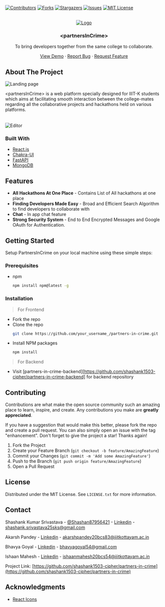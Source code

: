<div id="top"></div>

[![Contributors][contributors-shield]][contributors-url]
[![Forks][forks-shield]][forks-url]
[![Stargazers][stars-shield]][stars-url]
[![Issues][issues-shield]][issues-url]
[![MIT License][license-shield]][license-url]

<!-- PROJECT LOGO -->
<br />
<div align="center">
  <a href="https://partners-in-crime.vercel.app/">
    <img src="https://res.cloudinary.com/dpjf6btln/image/upload/v1658199451/Studio_Project_uaunvd.png" alt="Logo" >
  </a>

  <h3 align="center">&lt;partnersInCrime&gt;</h3>

  <p align="center">
    To bring developers together from the same college to collaborate.
   </p>
   <p align="center">
    <a href="https://partners-in-crime.vercel.app/">View Demo</a>
    ·
    <a href="https://github.com/shashank1503-cipher/partners-in-crime/issues">Report Bug</a>
    ·
    <a href="https://github.com/shashank1503-cipher/partners-in-crime/issues">Request Feature</a>
  </p>
</div>

<!-- ABOUT THE PROJECT -->

## About The Project

<img src="https://res.cloudinary.com/dpjf6btln/image/upload/v1658199960/Landing_page_f2kkmz.png" alt="Landing page">
</img>

&lt;partnersInCrime&gt; is a web platform specially designed for IIIT-K students which aims at facilitating smooth interaction between the college-mates regarding all the collaborative projects and hackathons held on various platforms.
<br/>
<br/>
<br/>
<img src="https://res.cloudinary.com/hackbot/image/upload/v1634828588/Codestream/code-dark_z4lw7c.png" alt="Editor">
</img>

### Built With

- [React.js](https://reactjs.org/)
- [Chakra-UI](https://chakra-ui.com/)
- [FastAPI](https://fastapi.tiangolo.com/)
- [MongoDB](https://www.mongodb.com/)

## Features

- **All Hackathons At One Place** - Contains List of All hackathons at one place
- **Finding Developers Made Easy** - Broad and Efficient Search Algorithm to find developers to collaborate with
- **Chat** - In app chat feature 
- **Strong Security System** - End to End Encrypted Messages and Google OAuth for Authentication.


<!-- GETTING STARTED -->

## Getting Started

Setup PartnersInCrime on your local machine using these simple steps:

### Prerequisites

- npm
  ```sh
  npm install npm@latest -g
  ```

### Installation
>For Frontend
- Fork the repo
- Clone the repo
   ```sh
   git clone https://github.com/your_username_/partners-in-crime.git
   ```
- Install NPM packages
   ```sh
   npm install
   ```
>For Backend
- Visit [partners-in-crime-backend][https://github.com/shashank1503-cipher/partners-in-crime-backend] for backend repository

<!-- CONTRIBUTING -->

## Contributing

Contributions are what make the open source community such an amazing place to learn, inspire, and create. Any contributions you make are **greatly appreciated**.

If you have a suggestion that would make this better, please fork the repo and create a pull request. You can also simply open an issue with the tag "enhancement".
Don't forget to give the project a star! Thanks again!

1. Fork the Project
2. Create your Feature Branch (`git checkout -b feature/AmazingFeature`)
3. Commit your Changes (`git commit -m 'Add some AmazingFeature'`)
4. Push to the Branch (`git push origin feature/AmazingFeature`)
5. Open a Pull Request

<!-- LICENSE -->

## License

Distributed under the MIT License. See `LICENSE.txt` for more information.

<!-- CONTACT -->

## Contact

Shashank Kumar Srivastava - [@Shashan87956421](https://twitter.com/Shashan87956421) - [Linkedin](https://www.linkedin.com/in/shashank-srivastava-a72899201/) - shashank.srivastava25sks@gmail.com

Akarsh Pandey - [Linkedin](https://www.linkedin.com/in/akarsh-pandey-238b471b0/) - akarshpandey20bcs83@iiitkottayam.ac.in

Bhavya Goyal - [Linkedin](https://www.linkedin.com/in/bhavya-goyal-832418203/) - bhavyagoyal54@gmail.com

Ishaan Mahesh - [Linkedin](https://www.linkedin.com/in/ishaan-mahesh/) - ishaanmahesh20bcs54@iiitkottayam.ac.in

Project Link: [https://github.com/shashank1503-cipher/partners-in-crime](https://github.com/shashank1503-cipher/partners-in-crime)

<!-- ACKNOWLEDGMENTS -->

## Acknowledgments

- [React Icons](https://react-icons.github.io/react-icons/search)

<!-- MARKDOWN LINKS & IMAGES -->
<!-- https://www.markdownguide.org/basic-syntax/#reference-style-links -->

[contributors-shield]: https://img.shields.io/github/contributors/shashank1503-cipher/partners-in-crime.svg?style=for-the-badge
[contributors-url]: https://github.com/shashank1503-cipher/partners-in-crime/graphs/contributors
[forks-shield]: https://img.shields.io/github/forks/shashank1503-cipher/partners-in-crime?style=for-the-badge
[forks-url]: https://github.com/shashank1503-cipher/partners-in-crime/network/members
[stars-shield]: https://img.shields.io/github/stars/shashank1503-cipher/partners-in-crime?style=for-the-badge
[stars-url]: https://github.com/shashank1503-cipher/partners-in-crime/stargazers
[issues-shield]: https://img.shields.io/github/issues/shashank1503-cipher/partners-in-crime?style=for-the-badge
[issues-url]: https://github.com/shashank1503-cipher/partners-in-crime/issues
[license-shield]: https://img.shields.io/github/license/shashank1503-cipher/partners-in-crime?style=for-the-badge
[license-url]: https://github.com/shashank1503-cipher/partners-in-crime/blob/main/LICENSE

